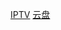 [IPTV](https://live.yangjunyu.us.kg/player/?vurl=https://ali-m-l.cztv.com/channels/lantian/channel006/1080p.m3u8)
[云盘](http://zjykfy.ysepan.com/)